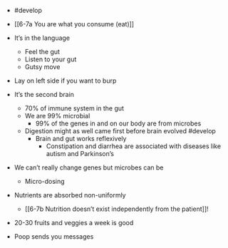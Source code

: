 - #develop

- [[6-7a You are what you consume (eat)]]

- It’s in the language
	- Feel the gut
	- Listen to your gut
	- Gutsy move
- Lay on left side if you want to burp
- It’s the second brain
	- 70% of immune system in the gut
	- We are 99% microbial
		- 99% of the genes in and on our body are from microbes
	- Digestion might as well came first before brain evolved #develop 
		- Brain and gut works reflexively 
			- Constipation and diarrhea are associated with diseases like autism and Parkinson’s
- We can’t really change genes but microbes can be
	- Micro-dosing
- Nutrients are absorbed non-uniformly
	- [[6-7b Nutrition doesn’t exist independently from the patient]]!
- 20-30 fruits and veggies a week is good
- Poop sends you messages